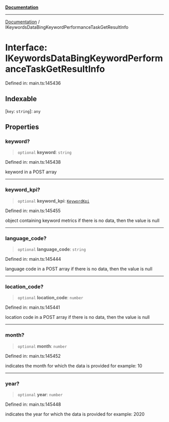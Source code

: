 [**Documentation**](../README.md)

***

[Documentation](../README.md) / IKeywordsDataBingKeywordPerformanceTaskGetResultInfo

# Interface: IKeywordsDataBingKeywordPerformanceTaskGetResultInfo

Defined in: main.ts:145436

## Indexable

\[`key`: `string`\]: `any`

## Properties

### keyword?

> `optional` **keyword**: `string`

Defined in: main.ts:145438

keyword in a POST array

***

### keyword\_kpi?

> `optional` **keyword\_kpi**: [`KeywordKpi`](../classes/KeywordKpi.md)

Defined in: main.ts:145455

object containing keyword metrics
if there is no data, then the value is null

***

### language\_code?

> `optional` **language\_code**: `string`

Defined in: main.ts:145444

language code in a POST array
if there is no data, then the value is null

***

### location\_code?

> `optional` **location\_code**: `number`

Defined in: main.ts:145441

location code in a POST array
if there is no data, then the value is null

***

### month?

> `optional` **month**: `number`

Defined in: main.ts:145452

indicates the month for which the data is provided for
example:
10

***

### year?

> `optional` **year**: `number`

Defined in: main.ts:145448

indicates the year for which the data is provided for
example:
2020
